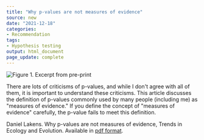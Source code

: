 ```yaml
---
title: "Why p-values are not measures of evidence"
source: new
date: "2021-12-18"
categories:
- Recommendation
tags:
- Hypothesis testing
output: html_document
page_update: complete
---
```


![Figure 1. Excerpt from pre-print](http://www.pmean.com/new-images/21/p-values-are-not-01.png)

<div class="notes">

There are lots of criticisms of p-values, and while I don't agree with all of them, it is important to understand these criticisms. This article discusses the definition of p-values commonly used by many people (including me) as "measures of evidence." If you define the concept of "measures of evidence" carefully, the p-value fails to meet this definition.

Daniel Lakens. Why p-values are not measures of evidence, Trends in Ecology and Evolution. Available in [pdf format][lak1].

[lak1]: https://psyarxiv.com/7ng4w/

</div>
